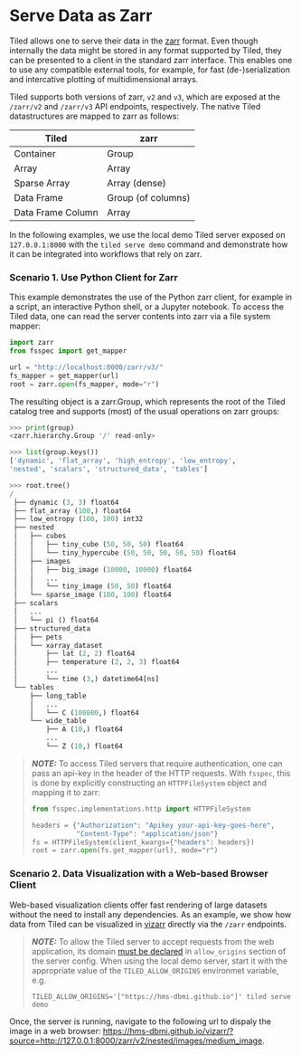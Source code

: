 # Serve Data as Zarr

Tiled allows one to serve their data in the [zarr](https://zarr.dev/) format. Even though internally the data might be stored in any format supported by Tiled, they can be presented to a client in the standard zarr interface. This enables one to use any compatible external tools, for example, for fast (de-)serialization and intercative plotting of multidimensional arrays.

Tiled supports both versions of zarr, `v2` and `v3`, which are exposed at the `/zarr/v2` and `/zarr/v3` API endpoints, respectively. The native Tiled datastructures are mapped to zarr as follows:

| Tiled | zarr |
|------|-----|
| Container | Group |
| Array | Array |
| Sparse Array| Array (dense) |
| Data Frame | Group (of columns) |
| Data Frame Column | Array |


In the following examples, we use the local demo Tiled server exposed on `127.0.0.1:8000` with the `tiled serve demo` command and demonstrate how it can be integrated into workflows that rely on zarr.


### Scenario 1. Use Python Client for Zarr

This example demonstrates the use of the Python zarr client, for example in a script, an interactive Python shell, or a Jupyter notebook. To access the Tiled data, one can read the server contents into zarr via a file system mapper:

```python
import zarr
from fsspec import get_mapper

url = "http://localhost:8000/zarr/v3/"
fs_mapper = get_mapper(url)
root = zarr.open(fs_mapper, mode="r")
```

The resulting object is a zarr.Group, which represents the root of the Tiled catalog tree and supports (most) of the usual operations on zarr groups:

```python
>>> print(group)
<zarr.hierarchy.Group '/' read-only>

>>> list(group.keys())
['dynamic', 'flat_array', 'high_entropy', 'low_entropy',
'nested', 'scalars', 'structured_data', 'tables']
```

```python
>>> root.tree()
/
 ├── dynamic (3, 3) float64
 ├── flat_array (100,) float64
 ├── low_entropy (100, 100) int32
 ├── nested
 │   ├── cubes
 │   │   ├── tiny_cube (50, 50, 50) float64
 │   │   └── tiny_hypercube (50, 50, 50, 50, 50) float64
 │   ├── images
 │   │   ├── big_image (10000, 10000) float64
 │   │   ...
 │   │   └── tiny_image (50, 50) float64
 │   └── sparse_image (100, 100) float64
 ├── scalars
 │   ...
 │   └── pi () float64
 ├── structured_data
 │   ├── pets
 │   └── xarray_dataset
 │       ├── lat (2, 2) float64
 │       ├── temperature (2, 2, 3) float64
 │       ...
 │       └── time (3,) datetime64[ns]
 └── tables
     ├── long_table
     │   ...
     │   └── C (100000,) float64
     └── wide_table
         ├── A (10,) float64
         ...
         └── Z (10,) float64
```

> **_NOTE:_**  To access Tiled servers that require authentication, one can pass an api-key in the header of the HTTP requests. With `fsspec`, this is done by explicitly constructing an `HTTPFileSystem` object and mapping it to zarr:
> ```python
> from fsspec.implementations.http import HTTPFileSystem
>
> headers = {"Authorization": "Apikey your-api-key-goes-here",
>            "Content-Type": "application/json"}
> fs = HTTPFileSystem(client_kwargs={"headers": headers})
> root = zarr.open(fs.get_mapper(url), mode="r")
> ```


### Scenario 2. Data Visualization with a Web-based Browser Client

Web-based visualization clients offer fast rendering of large datasets without the need to install any dependencies. As an example, we show how data from Tiled can be visualized in [vizarr](https://github.com/hms-dbmi/vizarr) directly via the `/zarr` endpoints.

> **_NOTE:_**  To allow the Tiled server to accept requests from the web application, its domain [must be declared](https://blueskyproject.io/tiled/reference/service-configuration.html#allow-origins) in `allow_origins` section of the server config. When using the local demo server, start it with the appropriate value of the `TILED_ALLOW_ORIGINS` environmet variable, e.g.
> ```
> TILED_ALLOW_ORIGINS='["https://hms-dbmi.github.io"]' tiled serve demo
> ```

Once, the server is running, navigate to the following url to dispaly the image in a web browser:
https://hms-dbmi.github.io/vizarr/?source=http://127.0.0.1:8000/zarr/v2/nested/images/medium_image.
